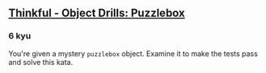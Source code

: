 <h2><a href=https://www.codewars.com/kata/587f0871f297a6df780000cd/train/python target="_blank">Thinkful - Object Drills: Puzzlebox</a></h2><h3>6 kyu</h3><p>You're given a mystery <code>puzzlebox</code> object. Examine it to make the tests pass and solve this kata.</p>
